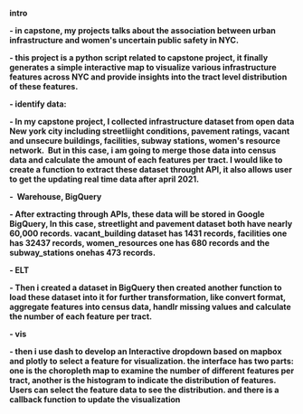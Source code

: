 **intro**

**- in capstone, my projects talks about the association between urban infrastructure and women's uncertain public safety in NYC.**

**- this project is a python script related to capstone project, it finally generates a simple interactive map to visualize various infrastructure features across NYC and provide insights into the tract level distribution of these features.**

  

**- identify data:**

**- In my capstone project, I collected infrastructure dataset from open data New york city including streetliight conditions, pavement ratings, vacant and unsecure buildings, facilities, subway stations, women's resource network.  But in this case, i am going to merge those data into census data and calculate the amount of each features per tract. I would like to create a function to extract these dataset throught API, it also allows user to get the updating real time data after april 2021.** 

  

**-  Warehouse, BigQuery**

**- After extracting through APIs, these data will be stored in Google BigQuery, In this case, streetlight and pavement dataset both have nearly 60,000 records. vacant_building dataset has 1431 records, facilities one has 32437 records, women_resources one has 680 records and the subway_stations onehas 473 records.**

  

**- ELT**

**- Then i created a dataset in BigQuery then created another function to load these dataset into it for further transformation, like convert format, aggregate features into census data, handlr missing values and calculate the number of each feature per tract.**

  

**- vis**

**- then i use dash to develop an Interactive dropdown based on mapbox and plotly to select a feature for visualization. the interface has two parts: one is the choropleth map to examine the number of different features per tract, another is the histogram to indicate the distribution of features. Users can select the feature data to see the distribution. and there is a callback function to update the visualization**